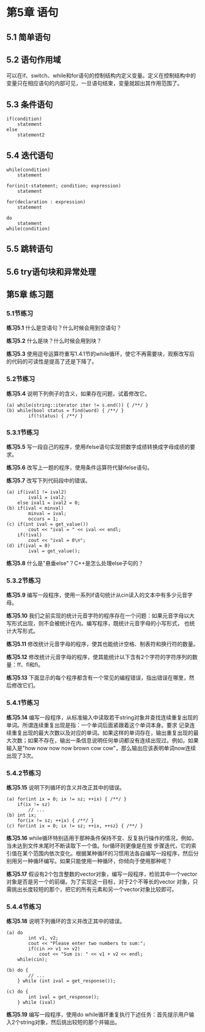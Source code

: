 # 第5章 语句

## 5.1 简单语句

## 5.2 语句作用域
可以在if、switch、while和for语句的控制结构内定义变量。定义在控制结构中的变量只在相应语句的内部可见，一旦语句结束，变量就超出其作用范围了。

## 5.3 条件语句
```text
if(condition)
    statement
else
    statement2
```
## 5.4 迭代语句
```text
while(condition)
    statement
    
for(init-statement; condition; expression)
    statement

for(declaration : expression)
    statement

do
    statement
while(condition)
```
## 5.5 跳转语句

## 5.6 try语句块和异常处理













## 第5章 练习题
### 5.1节练习
<b>练习5.1</b> 什么是空语句？什么时候会用到空语句？

<b>练习5.2</b> 什么是块？什么时候会用到块？

<b>练习5.3</b> 使用逗号运算符重写1.4.1节的while循环，使它不再需要块，观察改写后的代码的可读性是提高了还是下降了。

### 5.2节练习
<b>练习5.4</b> 说明下列例子的含义，如果存在问题，试着修改它。
```text
(a) while(string::iterator iter != s.end()) { /**/ }
(b) while(bool status = find(word) { /**/ }
        if(!status) { /**/ }
```

### 5.3.1节练习
<b>练习5.5</b> 写一段自己的程序，使用ifelse语句实现把数字成绩转换成字母成绩的要求。

<b>练习5.6</b> 改写上一题的程序，使用条件运算符代替ifelse语句。

<b>练习5.7</b> 改写下列代码段中的错误。
```text
(a) if(ival1 != ival2)
        ival1 = ival2;
    else ival1 = ival2 = 0;
(b) if(ival < minval)
        minval = ival;
        occurs = 1;
(c) if(int ival = get_value())
        cout << "ival = " << ival << endl;
    if(!ival)
        cout << "ival = 0\n";
(d) if(ival = 0)
        ival = get_value();
```
<b>练习5.8</b> 什么是"悬垂else"？C++是怎么处理else子句的？

### 5.3.2节练习
<b>练习5.9</b> 编写一段程序，使用一系列if语句统计从cin读入的文本中有多少元音字母。

<b>练习5.10</b> 我们之前实现的统计元音字符的程序存在一个问题：如果元音字母以大写形式出现，则不会被统计在内。编写程序，既统计元音字母的小写形式，
也统计大写形式。

<b>练习5.11</b> 修改统计元音字母的程序，使其也能统计空格、制表符和换行符的数量。

<b>练习5.12</b> 修改统计元音字母的程序，使其能统计以下含有2个字符的字符序列的数量：ff、fl和fi。

<b>练习5.13</b> 下面显示的每个程序都含有一个常见的编程错误，指出错误在哪里，然后修改它们。

### 5.4.1节练习
<b>练习5.14</b> 编写一段程序，从标准输入中读取若干string对象并查找连续重复出现的单词。所谓连续重复出现是指：一个单词后面紧跟着这个单词本身。要求
记录连续重复出现的最大次数以及对应的单词。如果这样的单词存在，输出重复出现的最大次数；如果不存在，输出一条信息说明任何单词都没有连续出现过。例如，如果
输入是"how now now now brown cow cow"，那么输出应该表明单词now连续出现了3次。

### 5.4.2节练习
<b>练习5.15</b> 说明下列循环的含义并改正其中的错误。
```text
(a) for(int ix = 0; ix != sz; ++ix) { /**/ }
    if(ix != sz)
        // ...
(b) int ix;
    for(ix != sz; ++ix) { /**/ }
(c) for(int ix = 0; ix != sz; ++ix, ++sz} { /**/ }
```
<b>练习5.16</b> while循环特别适用于那种条件保持不变、反复执行操作的情况，例如，当未达到文件末尾时不断读取下一个值。for循环则更像是在按
步骤迭代，它的索引值在某个范围内依次变化。根据某种循环的习惯用法各自编写一段程序，然后分别用另一种循环编写。如果只能使用一种循环，你倾向于使用那种呢？

<b>练习5.17</b> 假设有2个包含整数的vector对象，编写一段程序，检验其中一个vector对象是否是另一个的前缀。为了实现这一目标，对于2个不等长的vector
对象，只需挑出长度较短的那个，把它的所有元素和另一个vector对象比较即可。


### 5.4.4节练习
<b>练习5.18</b> 说明下列循环的含义并改正其中的错误。
```text
(a) do
        int v1, v2;
        cout << "Please enter two numbers to sum:";
        if(cin >> v1 >> v2)
            cout << "Sum is: " << v1 + v2 << endl;
    while(cin);

(b) do {
        // ...
    } while (int ival = get_response());

(c) do {
        int ival = get_response();
    } while (ival)
```
<b>练习5.19</b> 编写一段程序，使用do while循环重复执行下述任务：首先提示用户输入2个string对象，然后挑出较短的那个并输出。
















